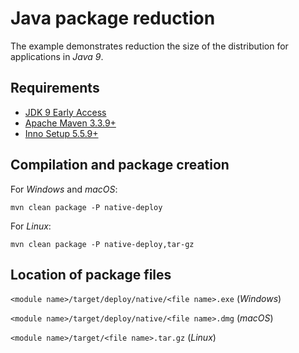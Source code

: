 # Java package reduction

The example demonstrates reduction the size of the distribution for applications in *Java 9*.

## Requirements

* [JDK 9 Early Access](http://jdk.java.net/9/)
* [Apache Maven 3.3.9+](https://maven.apache.org/download.cgi)
* [Inno Setup 5.5.9+](http://www.jrsoftware.org/isinfo.php)

## Compilation and package creation

For *Windows* and *macOS*:

    mvn clean package -P native-deploy
    
For *Linux*:

    mvn clean package -P native-deploy,tar-gz
    
## Location of package files

`<module name>/target/deploy/native/<file name>.exe` (*Windows*)

`<module name>/target/deploy/native/<file name>.dmg` (*macOS*)

`<module name>/target/<file name>.tar.gz` (*Linux*)
